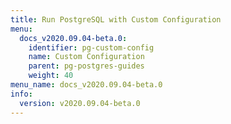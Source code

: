 ```yaml
---
title: Run PostgreSQL with Custom Configuration
menu:
  docs_v2020.09.04-beta.0:
    identifier: pg-custom-config
    name: Custom Configuration
    parent: pg-postgres-guides
    weight: 40
menu_name: docs_v2020.09.04-beta.0
info:
  version: v2020.09.04-beta.0
---
```


